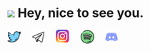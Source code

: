 <h1><img src="https://emojis.slackmojis.com/emojis/images/1531849430/4246/blob-sunglasses.gif?1531849430" width="30"/> Hey, nice to see you.</h1>

<p align="left">
<a href="https://twitter.com/titaniomm" target="_blank"><img height="30" src="https://github.com/TITANIOMM/TITANIOMM/blob/main/twitter.png?raw=true"></a>&nbsp;&nbsp;&nbsp;&nbsp;&nbsp;
<a href="https://t.me/TITAMI0MM" target="_blank"><img height="30" src="https://github.com/TITANIOMM/TITANIOMM/blob/main/icons8-telegram-500.png?raw=true"></a>&nbsp;&nbsp;&nbsp;&nbsp;&nbsp;
<a href="https://www.instagram.com/__031kid__/" target="_blank"><img height="33" src="https://github.com/TITANIOMM/TITANIOMM/blob/main/instagram.png?raw=true"></a>&nbsp;&nbsp;&nbsp;&nbsp;&nbsp;
<a href="https://open.spotify.com/user/31h27yvue7fwcbo7tl2nhrzghq2q?si=714604449cd64a0a" target="_blank"><img height="30" src="https://github.com/TITANIOMM/TITANIOMM/blob/main/spotify.png?raw=true"></a>&nbsp;&nbsp;&nbsp;&nbsp;&nbsp;
<a href="https://discord.gg/titaniomm" target="_blank"><img height="30" src="https://github.com/TITANIOMM/TITANIOMM/blob/main/icons8-discord-96.png?raw=true"></a>&nbsp;&nbsp;&nbsp;&nbsp;&nbsp;
</p>
